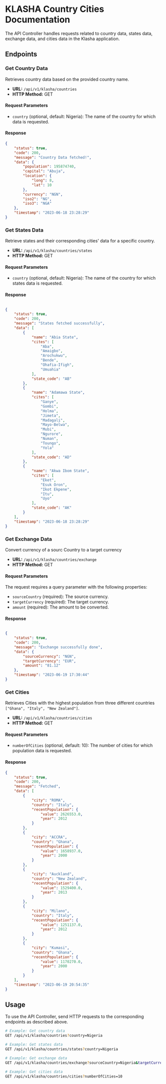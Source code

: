 # KLASHA Country Cities Documentation

The API Controller handles requests related to country data, states data, exchange data, and cities data in the Klasha application.

## Endpoints

### Get Country Data

Retrieves country data based on the provided country name.

- **URL:** `/api/v1/klasha/countries`
- **HTTP Method:** GET

#### Request Parameters

- `country` (optional, default: Nigeria): The name of the country for which data is requested.

#### Response

```json
{
    "status": true,
    "code": 200,
    "message": "Country Data fetched!",
    "data": {
        "population": 195874740,
        "capital": "Abuja",
        "location": {
            "long": 8,
            "lat": 10
        },
        "currency": "NGN",
        "iso2": "NG",
        "iso3": "NGA"
    },
    "timestamp": "2023-06-18 23:28:29"
} 
```

### Get States Data

Retrieve states and their corresponding cities' data for a specific country.

- **URL:** `/api/v1/klasha/countries/states`
- **HTTP Method:** GET

#### Request Parameters

- `country` (optional, default: Nigeria): The name of the country for which states data is requested.

#### Response

```json

{
    "status": true,
    "code": 200,
    "message": "States fetched successfully",
    "data": [
        {
            "name": "Abia State",
            "cites": [
                "Aba",
                "Amaigbo",
                "Arochukwu",
                "Bende",
                "Ohafia-Ifigh",
                "Umuahia"
            ],
            "state_code": "AB"
        },
        {
            "name": "Adamawa State",
            "cites": [
                "Ganye",
                "Gombi",
                "Holma",
                "Jimeta",
                "Madagali",
                "Mayo-Belwa",
                "Mubi",
                "Ngurore",
                "Numan",
                "Toungo",
                "Yola"
            ],
            "state_code": "AD"
        },
        {
            "name": "Akwa Ibom State",
            "cites": [
                "Eket",
                "Esuk Oron",
                "Ikot Ekpene",
                "Itu",
                "Uyo"
            ],
            "state_code": "AK"
        }
    ],
    "timestamp": "2023-06-18 23:28:29"
}

```

### Get Exchange Data

Convert currency of a sourc Country to a target currency

- **URL:** `/api/v1/klasha/countries/exchange`
- **HTTP Method:** GET

#### Request Parameters

The request requires a query parameter with the following properties:

- `sourceCountry` (required): The source currency.
- `targetCurrency` (required): The target currency.
- `amount` (required): The amount to be converted.

#### Response

```json

{
    "status": true,
    "code": 200,
    "message": "Exchange successfully done",
    "data": {
        "sourceCurrency": "NGN",
        "targetCurrency": "EUR",
        "amount": "81.12"
    },
    "timestamp": "2023-06-19 17:30:44"
}
```

### Get Cities

Retrieves Cities with the highest population from three different countries `["Ghana", "Italy", "New Zealand"]`.

- **URL:** `/api/v1/klasha/countries/cities`
- **HTTP Method:** GET

#### Request Parameters

- `numberOfCities` (optional, default: 10): The number of cities for which population data is requested.

#### Response
```json
{
    "status": true,
    "code": 200,
    "message": "Fetched",
    "data": [
        {
            "city": "ROMA",
            "country": "Italy",
            "recentPopulation": {
                "value": 2626553.0,
                "year": 2012
            }
        },
        {
            "city": "ACCRA",
            "country": "Ghana",
            "recentPopulation": {
                "value": 1658937.0,
                "year": 2000
            }
        },
        {
            "city": "Auckland",
            "country": "New Zealand",
            "recentPopulation": {
                "value": 1529400.0,
                "year": 2013
            }
        },
        {
            "city": "Milano",
            "country": "Italy",
            "recentPopulation": {
                "value": 1251137.0,
                "year": 2012
            }
        },
        {
            "city": "Kumasi",
            "country": "Ghana",
            "recentPopulation": {
                "value": 1170270.0,
                "year": 2000
            }
        }
    ],
    "timestamp": "2023-06-19 20:54:35"
}
```

## Usage

To use the API Controller, send HTTP requests to the corresponding endpoints as described above.

```bash
# Example: Get country data
GET /api/v1/klasha/countries?country=Nigeria

# Example: Get states data
GET /api/v1/klasha/countries/states?country=Nigeria

# Example: Get exchange data
GET /api/v1/klasha/countries/exchange?sourceCountry=Nigeria&targetCurrency=EUR&amount=4000

# Example: Get cities data
GET /api/v1/klasha/countries/cities?numberOfCities=10